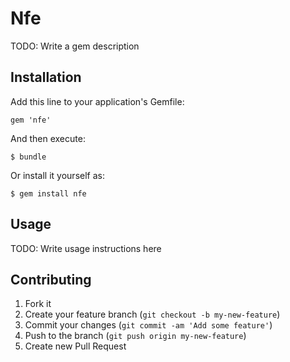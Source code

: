# Nfe

TODO: Write a gem description

## Installation

Add this line to your application's Gemfile:

    gem 'nfe'

And then execute:

    $ bundle

Or install it yourself as:

    $ gem install nfe

## Usage

TODO: Write usage instructions here

## Contributing

1. Fork it
2. Create your feature branch (`git checkout -b my-new-feature`)
3. Commit your changes (`git commit -am 'Add some feature'`)
4. Push to the branch (`git push origin my-new-feature`)
5. Create new Pull Request
